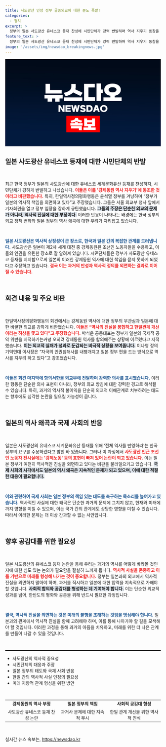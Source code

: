 ```yaml
---
title: 사도광산 인정 정부 굴종외교에 대한 분노 폭발!
categories:
  - 정치
excerpt: >
  정부의 일본 사도광산 유네스코 등재 찬성에 시민단체가 강력 반발하며 역사 지우기 동참을 규탄했습니다. 이들은 외교부의 사과를 촉구하며, 외교 실패를 감추기 위한 꼼수라는 주장을 내세웠습니다.
feature_text: >
  정부의 일본 사도광산 유네스코 등재 찬성에 시민단체가 강력 반발하며 역사 지우기 동참을 규탄했습니다. 이들은 외교부의 사과를 촉구하며, 외교 실패를 감추기 위한 꼼수라는 주장을 내세웠습니다.
image: '/assets/img/newsdao_breakingnews.jpg'
---
```


<p><img src="/assets/img/newsdao_breakingnews.jpg" alt="ranknews 속보" /></p>

<h2 data-ke-size="size26">일본 사도광산 유네스코 등재에 대한 시민단체의 반발</h2>

<p data-ke-size="size16">&nbsp;</p>

<p data-ke-size="size16">최근 한국 정부가 일본의 사도광산에 대한 유네스코 세계문화유산 등재를 찬성하자, 시민단체가 강하게 반발하고 나섰습니다. <b><span style="color: #ee2323;">이들은 이를 '강제동원 역사 지우기'에 동조한 것이라고 비판했습니다.</span></b> 특히, 한일역사정의평화행동은 윤석열 정부를 겨냥하며 “정부가 일본의 역사적 책임을 외면하고 있다”고 주장했습니다. 그들은 서울 외교부 청사 앞에서 기자회견을 열고 정부 입장을 강하게 규탄했습니다. <b><span style="background-color: #21538527;">그들의 주장은 단순한 외교의 문제가 아니라, 역사적 진실에 대한 부정이다.</span></b> 이러한 반응이 나타나는 배경에는 한국 정부의 외교 정책 변화와 일본 정부의 역사 왜곡에 대한 우려가 자리잡고 있습니다.</p>

<p data-ke-size="size16">&nbsp;</p>

<p><b><span style="color: #1a5490;">일본 사도광산은 역사적 상징성이 큰 장소로, 한국과 일본 간의 복잡한 관계를 드러냅니다.</span></b> 사도광산은 일본이 제2차 세계 대전 중 강제동원된 조선인 노동자들을 수용하고, 이들의 인권을 유린한 장소로 잘 알려져 있습니다. 시민단체들은 정부가 사도광산 유네스코 등재를 지지함으로써 일본의 이러한 강제동원 역사에 대한 책임을 묻지 못하게 되었다고 주장하고 있습니다. <b><span style="color: #ee2323;">결국 이는 과거의 반성과 역사적 정의를 외면하는 결과로 이어질 수 있습니다.</span></b></p>

<p data-ke-size="size16">&nbsp;</p>

<h2 data-ke-size="size26">회견 내용 및 주요 비판</h2>

<p data-ke-size="size16">&nbsp;</p>

<p data-ke-size="size16">한일역사정의평화행동의 회견에서는 강제동원 역사에 대한 정부의 무관심과 일본에 대한 비굴한 외교를 강하게 비판했습니다. <b><span style="color: #ee2323;">이들은 “역사의 진실을 봉합하고 한일관계 개선이라는 허상을 쫓고 있다”고 주장했습니다.</span></b> 박석운 공동대표는 정부가 일본의 국제적 공약 위반을 지적하기는커녕 오히려 강제동원 역사를 합의해주는 상황에 이르렀다고 지적했습니다. <b><span style="background-color: #21538527;">이는 외교적 실패가 성과로 둔갑되는 비극적 상황을 보여줍니다.</span></b> 이나영 정의기억연대 이사장은 “자국의 인권침해사를 내팽개치고 일본 정부 편을 드는 방식으로 역사를 지우려 하고 있다”고 강조했습니다.</p>

<p data-ke-size="size16">&nbsp;</p>

<p><b><span style="color: #1a5490;">이들은 회견 마지막에 항의서한을 외교부에 전달하며 강력한 의사를 표시했습니다.</span></b> 이러한 행동은 단순한 의사 표현이 아니라, 정부의 외교 방침에 대한 강력한 경고로 해석될 수 있습니다. 특히, 과거의 역사적 불이익을 단순히 외교적 이해관계로 치부하려는 태도는 향후에도 심각한 논란을 일으킬 가능성이 큽니다.</p>

<p data-ke-size="size16">&nbsp;</p>

<h2 data-ke-size="size26">일본의 역사 왜곡과 국제 사회의 반응</h2>

<p data-ke-size="size16">&nbsp;</p>

<p data-ke-size="size16">일본은 사도광산의 유네스코 세계문화유산 등재를 위해 ‘전체 역사를 반영하라’는 한국 정부의 요구를 수용하겠다고 밝힌 바 있습니다. 그러나 이 과정에서 <b><span style="color: #ee2323;">사도광산 인근 조선인 노동자 전시실에는 '강제노동' 등의 표현이 빠져 있어 논란이 되고 있습니다.</span></b> 이는 일본 정부가 여전히 역사적인 진실을 외면하고 있다는 비판을 불러일으키고 있습니다. <b><span style="background-color: #21538527;">국제 사회의 시각에서도 일본의 역사 왜곡은 지속적인 문제가 되고 있으며, 이에 대한 적절한 대응이 필요합니다.</span></b></p>

<p data-ke-size="size16">&nbsp;</p>

<p><b><span style="color: #1a5490;">이와 관련하여 국제 사회는 일본 정부의 책임 있는 태도를 촉구하는 목소리를 높여가고 있습니다.</span></b> 역사적인 사실에 대한 왜곡은 단순한 과거의 문제에 그치지 않고, 현재와 미래에까지 영향을 미칠 수 있으며, 이는 국가 간의 관계에도 상당한 영향을 미칠 수 있습니다. 따라서 이러한 문제는 더 이상 간과할 수 없는 사안입니다.</p>

<p data-ke-size="size16">&nbsp;</p>

<h2 data-ke-size="size26">향후 공감대를 위한 필요성</h2>

<p data-ke-size="size16">&nbsp;</p>

<p data-ke-size="size16">일본 사도광산의 유네스코 등재 논란을 통해 우리는 과거의 역사를 어떻게 바라볼 것인지에 대한 심도 있는 논의가 필요함을 절실히 느끼게 됩니다. <b><span style="color: #ee2323;">역사적 사실을 존중하고 이를 기반으로 미래를 형성해 나가는 것이 중요합니다.</span></b> 정부는 일본과의 외교에서 역사적 진실을 외면하지 말아야 하며, 과거를 직시하고 일본에 대한 압력을 지속적으로 가해야 할 것입니다. <b><span style="background-color: #21538527;">사회적 합의와 공감대를 형성하는 데 기여해야 합니다.</span></b> 이는 단순한 외교적 성과를 넘어, 한반도의 평화와 공존을 위해 반드시 필요한 과정입니다.</p>

<p data-ke-size="size16">&nbsp;</p>

<p><b><span style="color: #1a5490;">결국, 역사적 진실을 외면하는 것은 미래의 불행을 초래하는 것임을 명심해야 합니다.</span></b> 일본과의 관계에서 역사적 진실을 함께 고려해야 하며, 이를 통해 나아가야 할 길을 모색해야 할 것입니다. 이러한 과정을 통해 과거의 아픔을 치유하고, 미래를 위한 더 나은 관계를 만들어 나갈 수 있을 것입니다.</p>

<p data-ke-size="size16">&nbsp;</p>

<hr style="height: 2px; border: 0; background: black;" />

<ul>
<li>사도광산의 역사적 중요성</li>
<li>시민단체의 대응과 주장</li>
<li>일본 정부의 태도와 국제 사회 반응</li>
<li>한일 간의 역사적 사실 인정의 필요성</li>
<li>미래 지향적 관계 형성을 위한 방안</li>
</ul>

<p data-ke-size="size16">&nbsp;</p> 

<table style="width: 100%; border-collapse: collapse;">
<tr>
<td style="text-align: center; height: 17px;"><b>강제동원의 역사 부정</b></td>
<td style="text-align: center; height: 17px;"><b>일본 정부의 책임</b></td>
<td style="text-align: center; height: 17px;"><b>사회적 공감대 형성</b></td>
</tr>
<tr>
<td style="text-align: center; height: 17px;">사도광산 유네스코 등재 찬성 논란</td>
<td style="text-align: center; height: 17px;">과거사 문제에 대한 지속적 무시</td>
<td style="text-align: center; height: 17px;">한일 관계 개선을 위한 역사적 인식</td>
</tr>
</table>

<p data-ke-size="size16">&nbsp;</p>
실시간 뉴스 속보는, <a href="https://newsdao.kr" rel="dofollow">https://newsdao.kr</a>


